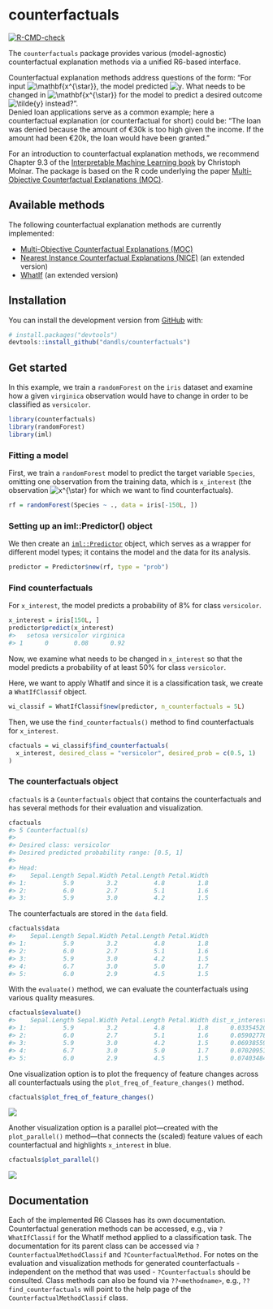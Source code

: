 
<!-- README.md is generated from README.Rmd. Please edit that file -->

# counterfactuals

<!-- badges: start -->

[![R-CMD-check](https://github.com/dandls/counterfactuals/workflows/R-CMD-check/badge.svg)](https://github.com/dandls/counterfactuals/actions)
<!-- badges: end -->

The `counterfactuals` package provides various (model-agnostic)
counterfactual explanation methods via a unified R6-based interface.

Counterfactual explanation methods address questions of the form: “For
input
![\\mathbf{x^{\\star}}](https://latex.codecogs.com/png.image?%5Cdpi%7B110%7D&space;%5Cbg_white&space;%5Cmathbf%7Bx%5E%7B%5Cstar%7D%7D
"\\mathbf{x^{\\star}}"), the model predicted
![y](https://latex.codecogs.com/png.image?%5Cdpi%7B110%7D&space;%5Cbg_white&space;y
"y"). What needs to be changed in
![\\mathbf{x^{\\star}}](https://latex.codecogs.com/png.image?%5Cdpi%7B110%7D&space;%5Cbg_white&space;%5Cmathbf%7Bx%5E%7B%5Cstar%7D%7D
"\\mathbf{x^{\\star}}") for the model to predict a desired outcome
![\\tilde{y}](https://latex.codecogs.com/png.image?%5Cdpi%7B110%7D&space;%5Cbg_white&space;%5Ctilde%7By%7D
"\\tilde{y}") instead?”.  
Denied loan applications serve as a common example; here a
counterfactual explanation (or counterfactual for short) could be: “The
loan was denied because the amount of €30k is too high given the income.
If the amount had been €20k, the loan would have been granted.”

For an introduction to counterfactual explanation methods, we recommend
Chapter 9.3 of the [Interpretable Machine Learning
book](https://christophm.github.io/interpretable-ml-book/) by Christoph
Molnar. The package is based on the R code underlying the paper
[Multi-Objective Counterfactual Explanations
(MOC)](https://link.springer.com/chapter/10.1007/978-3-030-58112-1_31).

## Available methods

The following counterfactual explanation methods are currently
implemented:

  - [Multi-Objective Counterfactual Explanations
    (MOC)](https://link.springer.com/chapter/10.1007/978-3-030-58112-1_31)
  - [Nearest Instance Counterfactual Explanations
    (NICE)](https://arxiv.org/abs/2104.07411) (an extended version)
  - [WhatIf](https://arxiv.org/abs/1907.04135) (an extended version)

## Installation

You can install the development version from
[GitHub](https://github.com/) with:

``` r
# install.packages("devtools")
devtools::install_github("dandls/counterfactuals")
```

## Get started

In this example, we train a `randomForest` on the `iris` dataset and
examine how a given `virginica` observation would have to change in
order to be classified as `versicolor`.

``` r
library(counterfactuals)
library(randomForest)
library(iml)
```

### Fitting a model

First, we train a `randomForest` model to predict the target variable
`Species`, omitting one observation from the training data, which is
`x_interest` (the observation
![x^{\\star}](https://latex.codecogs.com/png.image?%5Cdpi%7B110%7D&space;%5Cbg_white&space;x%5E%7B%5Cstar%7D
"x^{\\star}") for which we want to find counterfactuals).

``` r
rf = randomForest(Species ~ ., data = iris[-150L, ])
```

### Setting up an iml::Predictor() object

We then create an
[`iml::Predictor`](https://christophm.github.io/iml/reference/Predictor.html)
object, which serves as a wrapper for different model types; it contains
the model and the data for its analysis.

``` r
predictor = Predictor$new(rf, type = "prob")
```

### Find counterfactuals

For `x_interest`, the model predicts a probability of 8% for class
`versicolor`.

``` r
x_interest = iris[150L, ]
predictor$predict(x_interest)
#>   setosa versicolor virginica
#> 1      0       0.08      0.92
```

Now, we examine what needs to be changed in `x_interest` so that the
model predicts a probability of at least 50% for class `versicolor`.

Here, we want to apply WhatIf and since it is a classification task, we
create a `WhatIfClassif` object.

``` r
wi_classif = WhatIfClassif$new(predictor, n_counterfactuals = 5L)
```

Then, we use the `find_counterfactuals()` method to find counterfactuals
for `x_interest`.

``` r
cfactuals = wi_classif$find_counterfactuals(
  x_interest, desired_class = "versicolor", desired_prob = c(0.5, 1)
)
```

### The counterfactuals object

`cfactuals` is a `Counterfactuals` object that contains the
counterfactuals and has several methods for their evaluation and
visualization.

``` r
cfactuals
#> 5 Counterfactual(s) 
#>  
#> Desired class: versicolor 
#> Desired predicted probability range: [0.5, 1] 
#>  
#> Head: 
#>    Sepal.Length Sepal.Width Petal.Length Petal.Width
#> 1:          5.9         3.2          4.8         1.8
#> 2:          6.0         2.7          5.1         1.6
#> 3:          5.9         3.0          4.2         1.5
```

The counterfactuals are stored in the `data` field.

``` r
cfactuals$data
#>    Sepal.Length Sepal.Width Petal.Length Petal.Width
#> 1:          5.9         3.2          4.8         1.8
#> 2:          6.0         2.7          5.1         1.6
#> 3:          5.9         3.0          4.2         1.5
#> 4:          6.7         3.0          5.0         1.7
#> 5:          6.0         2.9          4.5         1.5
```

With the `evaluate()` method, we can evaluate the counterfactuals using
various quality measures.

``` r
cfactuals$evaluate()
#>    Sepal.Length Sepal.Width Petal.Length Petal.Width dist_x_interest no_changed dist_train dist_target minimality
#> 1:          5.9         3.2          4.8         1.8      0.03354520          2          0           0          0
#> 2:          6.0         2.7          5.1         1.6      0.05902778          3          0           0          2
#> 3:          5.9         3.0          4.2         1.5      0.06938559          2          0           0          0
#> 4:          6.7         3.0          5.0         1.7      0.07020951          3          0           0          1
#> 5:          6.0         2.9          4.5         1.5      0.07403484          4          0           0          2
```

One visualization option is to plot the frequency of feature changes
across all counterfactuals using the `plot_freq_of_feature_changes()`
method.

``` r
cfactuals$plot_freq_of_feature_changes()
```

![](man/figures/README-unnamed-chunk-10-1.png)<!-- -->

Another visualization option is a parallel plot—created with the
`plot_parallel()` method—that connects the (scaled) feature values of
each counterfactual and highlights `x_interest` in blue.

``` r
cfactuals$plot_parallel()
```

![](man/figures/README-unnamed-chunk-11-1.png)<!-- -->

## Documentation 

Each of the implemented R6 Classes has its own documentation. 
Counterfactual generation methods can be accessed, e.g., via `?WhatIfClassif` for the WhatIf method applied to a classification task. 
The documentation for its parent class can be accessed via `?CounterfactualMethodClassif` and `?CounterfactualMethod`.
For notes on the evaluation and visualization methods for generated counterfactuals - independent on the method that was used - `?Counterfactuals` should be consulted. 
Class methods can also be found via `??<methodname>`, e.g., `??find_counterfactuals` will point to the help page of the `CounterfactualMethodClassif` class.

